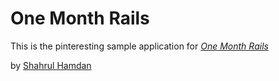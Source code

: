 # One Month Rails

This is the pinteresting sample application for 
[*One Month Rails*](http://onemonthrails.com)

by [Shahrul Hamdan](https://www.facebook.com/home.php.com)
